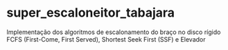 # super_escaloneitor_tabajara
Implementação dos algoritmos de escalonamento do braço no disco rígido FCFS (First-Come, First Served), Shortest Seek First (SSF) e Elevador
